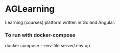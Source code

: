 # AGLearning
Learning (courses) platform written in Go and Angular.

### To run with docker-compose

docker compose --env-file server/.env up

